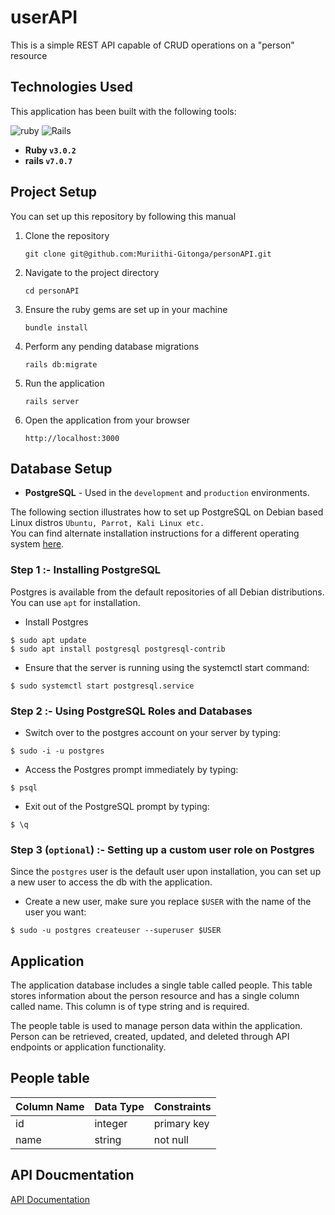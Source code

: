 # userAPI
This is a simple REST API capable of CRUD operations on a "person" resource

## Technologies Used
This application has been built with the following tools:

![ruby](https://img.shields.io/badge/Ruby-CC342D?style=for-the-badge&logo=ruby&logoColor=white)
![Rails](https://img.shields.io/badge/rails-%23CC0000.svg?style=for-the-badge&logo=ruby-on-rails&logoColor=white)

- **Ruby `v3.0.2`**
- **rails `v7.0.7`**

## Project Setup
You can set up this repository by following this manual

1. Clone the repository
    ```{shell}
   git clone git@github.com:Muriithi-Gitonga/personAPI.git
   ```
2. Navigate to the project directory
    ```{shell}
   cd personAPI
   ```
3. Ensure the ruby gems are set up in your machine
    ```{shell}
   bundle install
   ```
4. Perform any pending database migrations
   ```{shell}
   rails db:migrate
   ```
5. Run the application
    ```{shell}
    rails server
    ```
6. Open the application from your browser
    ```
   http://localhost:3000
   ```



## Database Setup

- **PostgreSQL** - Used in the `development` and `production` environments.

The following section illustrates how to set up PostgreSQL on Debian based Linux distros `Ubuntu, Parrot, Kali Linux etc.`<br/>
You can find alternate installation instructions for a different operating system [here](https://www.postgresql.org/download/).

### Step 1 :- Installing PostgreSQL

Postgres is available from the default repositories of all Debian distributions. You can use `apt` for installation.

- Install Postgres
```
$ sudo apt update
$ sudo apt install postgresql postgresql-contrib
```

- Ensure that the server is running using the systemctl start command:
```{shell}
$ sudo systemctl start postgresql.service
```

### Step 2 :- Using PostgreSQL Roles and Databases

- Switch over to the postgres account on your server by typing:
```{shell}
$ sudo -i -u postgres
```
- Access the Postgres prompt immediately by typing:
```{shell}
$ psql
```
- Exit out of the PostgreSQL prompt by typing:
```{shell}
$ \q
```

### Step 3 (`optional`) :- Setting up a custom user role on Postgres
Since the `postgres` user is the default user upon installation, you can set up a new user to access the db with the application.

- Create a new user, make sure you replace `$USER` with the name of the user you want:
```{shell}
$ sudo -u postgres createuser --superuser $USER
```


## Application

The application database includes a single table called people. This table stores information about the person resource and has a single column called name. This column is of type string and is required.

The people table is used to manage person data within the application. Person can be retrieved, created, updated, and deleted through API endpoints or application functionality.

## People table




| Column Name | Data Type | Constraints |
| ----------- | --------- | ----------- |
| id          | integer   | primary key |
| name        | string    | not null    |

## API Doucmentation

<!-- poin at the documentaion.md in this folder -->
[API Documentation](DOCUMENTATION.md)







